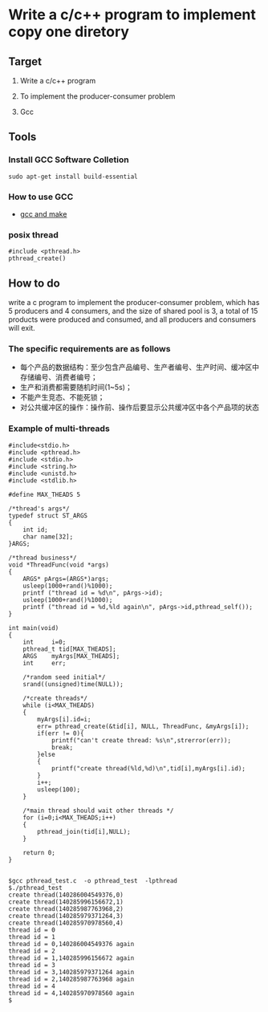 # Write a c/c++ program to implement copy one diretory

## Target
1. Write a c/c++ program

2. To implement the producer-consumer problem

3. Gcc

## Tools

### Install GCC Software Colletion
```
sudo apt-get install build-essential
```
### How to use GCC
* [gcc and make](https://www3.ntu.edu.sg/home/ehchua/programming/cpp/gcc_make.html)

### posix thread
```
#include <pthread.h>
pthread_create()
```

## How to do

write a c program to implement the producer-consumer problem, which has 5 producers and 4 consumers, and the size of shared pool is 3, a total of 15 products were produced and consumed, and all producers and consumers will exit. 
### The specific requirements are as follows

* 每个产品的数据结构：至少包含产品编号、生产者编号、生产时间、缓冲区中存储编号、消费者编号；
* 生产和消费都需要随机时间(1~5s)；
* 不能产生竞态、不能死锁；
* 对公共缓冲区的操作：操作前、操作后要显示公共缓冲区中各个产品项的状态


### Example of multi-threads

```
#include<stdio.h>
#include <pthread.h>
#include <stdio.h>
#include <string.h>
#include <unistd.h>
#include <stdlib.h>

#define MAX_THEADS 5

/*thread's args*/
typedef struct ST_ARGS
{
    int id;
    char name[32];
}ARGS;

/*thread business*/
void *ThreadFunc(void *args)
{
    ARGS* pArgs=(ARGS*)args;
    usleep(1000+rand()%1000);
    printf ("thread id = %d\n", pArgs->id);
    usleep(1000+rand()%1000);
    printf ("thread id = %d,%ld again\n", pArgs->id,pthread_self());
}

int main(void)
{
    int     i=0;
    pthread_t tid[MAX_THEADS];
    ARGS    myArgs[MAX_THEADS];
    int     err;

    /*random seed initial*/
    srand((unsigned)time(NULL));

    /*create threads*/
    while (i<MAX_THEADS)
    {
        myArgs[i].id=i;
        err= pthread_create(&tid[i], NULL, ThreadFunc, &myArgs[i]);
        if(err != 0){
            printf("can't create thread: %s\n",strerror(err));
            break;
        }else
        {
            printf("create thread(%ld,%d)\n",tid[i],myArgs[i].id);
        }
        i++; 
        usleep(100);
    }

    /*main thread should wait other threads */
    for (i=0;i<MAX_THEADS;i++)
    {
        pthread_join(tid[i],NULL);
    }

    return 0;
}


```

```
$gcc pthread_test.c  -o pthread_test  -lpthread
$./pthread_test
create thread(140286004549376,0)
create thread(140285996156672,1)
create thread(140285987763968,2)
create thread(140285979371264,3)
create thread(140285970978560,4)
thread id = 0
thread id = 1
thread id = 0,140286004549376 again
thread id = 2
thread id = 1,140285996156672 again
thread id = 3
thread id = 3,140285979371264 again
thread id = 2,140285987763968 again
thread id = 4
thread id = 4,140285970978560 again
$
```


